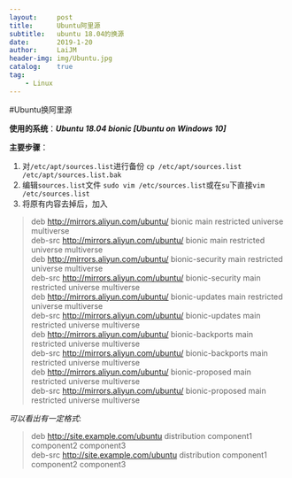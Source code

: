 ```yaml
---
layout:		post
title:		Ubuntu阿里源
subtitle:	ubuntu 18.04的换源
date:		2019-1-20
author:		LaiJM
header-img:	img/Ubuntu.jpg
catalog:	true
tag:
    - Linux
---
```


#Ubuntu换阿里源

**使用的系统**：___Ubuntu 18.04 bionic [Ubuntu on Windows 10]___

**主要步骤**： 

1. 对`/etc/apt/sources.list`进行备份
	`cp /etc/apt/sources.list /etc/apt/sources.list.bak`
2. 编辑`sources.list`文件
	`sudo vim /etc/sources.list`或在`su`下直接`vim /etc/sources.list`
3. 将原有内容去掉后，加入

>deb http://mirrors.aliyun.com/ubuntu/ bionic main restricted universe multiverse  
deb-src http://mirrors.aliyun.com/ubuntu/ bionic main restricted universe multiverse  
deb http://mirrors.aliyun.com/ubuntu/ bionic-security main restricted universe multiverse  
deb-src http://mirrors.aliyun.com/ubuntu/ bionic-security main restricted universe multiverse  
deb http://mirrors.aliyun.com/ubuntu/ bionic-updates main restricted universe multiverse  
deb-src http://mirrors.aliyun.com/ubuntu/ bionic-updates main restricted universe multiverse  
deb http://mirrors.aliyun.com/ubuntu/ bionic-backports main restricted universe multiverse  
deb-src http://mirrors.aliyun.com/ubuntu/ bionic-backports main restricted universe multiverse  
deb http://mirrors.aliyun.com/ubuntu/ bionic-proposed main restricted universe multiverse  
deb-src http://mirrors.aliyun.com/ubuntu/ bionic-proposed main restricted universe multiverse  

_可以看出有一定格式_:

>deb http://site.example.com/ubuntu distribution component1 component2 component3  
deb-src http://site.example.com/ubuntu distribution component1 component2 component3

